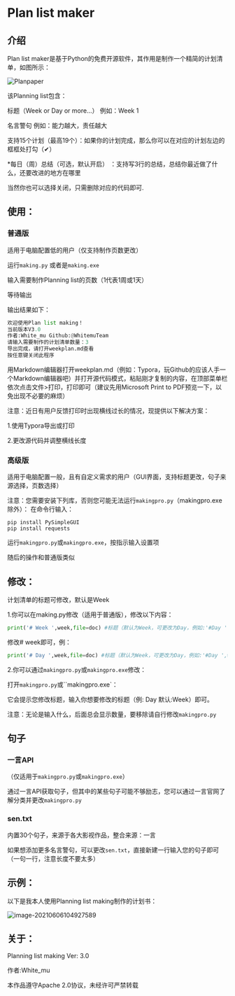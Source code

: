 # Plan list maker

## 介绍

Plan list maker是基于Python的免费开源软件，其作用是制作一个精简的计划清单，如图所示：

![Planpaper](https://cdn.jsdelivr.net/gh/WhitemuTeam/web-img/planpaper.png)

该Planning list包含：

标题（Week or Day or more...） 例如：Week 1

名言警句 例如：能力越大，责任越大

支持15个计划（最高19个）：如果你的计划完成，那么你可以在对应的计划左边的框框处打勾（✔）

*每日（周）总结（可选，默认开启） ：支持写3行的总结，总结你最近做了什么，还要改进的地方在哪里

当然你也可以选择关闭，只需删除对应的代码即可.

## 使用：

### 普通版

适用于电脑配置低的用户（仅支持制作页数更改）

运行`making.py` 或者是`making.exe` 

输入需要制作Planning list的页数（1代表1周或1天）

等待输出

输出结果如下：

```Python
欢迎使用Plan list making！
当前版本V3.0
作者:White_mu Github:@WhitemuTeam
请输入需要制作的计划清单数量：3
导出完成，请打开weekplan.md查看
按任意键关闭此程序
```

用Markdown编辑器打开weekplan.md（例如：Typora，玩Github的应该人手一个Markdown编辑器吧）并打开源代码模式，粘贴刚才复制的内容，在顶部菜单栏依次点击文件>打印，打印即可（建议先用Microsoft Print to PDF预览一下，以免出现不必要的麻烦）

注意：近日有用户反馈打印时出现横线过长的情况，现提供以下解决方案：

1.使用Typora导出或打印

2.更改源代码并调整横线长度

### 高级版

适用于电脑配置一般，且有自定义需求的用户（GUI界面，支持标题更改，句子来源选择，页数选择）

注意：您需要安装下列库，否则您可能无法运行`makingpro.py`（makingpro.exe除外）：
在命令行输入：

```
pip install PySimpleGUI
pip install requests
```

运行`makingpro.py`或`makingpro.exe`，按指示输入设置项

随后的操作和普通版类似

## 修改：

计划清单的标题可修改，默认是Week

1.你可以在making.py修改（适用于普通版），修改以下内容：

```python
print('# Week ',week,file=doc) #标题（默认为Week，可更改为Day，例如:'#Day ',week）
```

修改# week即可，例：

```python
print('# Day ',week,file=doc) #标题（默认为Week，可更改为Day，例如:'#Day ',week）
```

2.你可以通过`makingpro.py`或`makingpro.exe`修改：

打开`makingpro.py`或``makingpro.exe`：

它会提示您修改标题，输入你想要修改的标题（例: Day 默认:Week）即可。

注意：无论是输入什么，后面总会显示数量，要移除请自行修改`makingpro.py`

## 句子

### 一言API

（仅适用于`makingpro.py`或`makingpro.exe`）

通过一言API获取句子，但其中的某些句子可能不够励志，您可以通过一言官网了解分类并更改`makingpro.py`

### sen.txt

内置30个句子，来源于各大影视作品，整合来源：一言

如果想添加更多名言警句，可以更改`sen.txt`，直接新建一行输入您的句子即可（一句一行，注意长度不要太多）

## 示例：

以下是我本人使用Planning list making制作的计划书：

![image-20210606104927589](https://cdn.jsdelivr.net/gh/WhitemuTeam/web-img/realplanpaper.jpg)

## 关于：

Planning list making Ver: 3.0

作者:White_mu

本作品遵守Apache 2.0协议，未经许可严禁转载